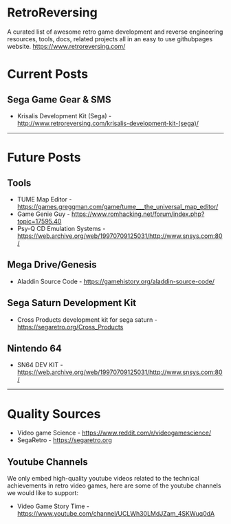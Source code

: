 # RetroReversing
A curated list of awesome retro game development and reverse engineering resources, tools, docs, related projects all in an easy to use githubpages website.
https://www.retroreversing.com/

# Current Posts

## Sega Game Gear & SMS
* Krisalis Development Kit (Sega) - http://www.retroreversing.com/krisalis-development-kit-(sega)/

---
# Future Posts

## Tools
* TUME Map Editor - https://games.greggman.com/game/tume___the_universal_map_editor/
* Game Genie Guy - https://www.romhacking.net/forum/index.php?topic=17595.40
* Psy-Q CD Emulation Systems - https://web.archive.org/web/19970709125031/http://www.snsys.com:80/

## Mega Drive/Genesis
* Aladdin Source Code - https://gamehistory.org/aladdin-source-code/

## Sega Saturn Development Kit
* Cross Products development kit for sega saturn - https://segaretro.org/Cross_Products

## Nintendo 64
* SN64 DEV KIT - https://web.archive.org/web/19970709125031/http://www.snsys.com:80/
----
# Quality Sources
* Video game Science - https://www.reddit.com/r/videogamescience/
* SegaRetro - https://segaretro.org

## Youtube Channels
We only embed high-quality youtube videos related to the technical achievements in retro video games, here are some of the youtube channels we would like to support:
* Video Game Story Time - https://www.youtube.com/channel/UCLWh30LMdJZam_4SKWuq0dA
